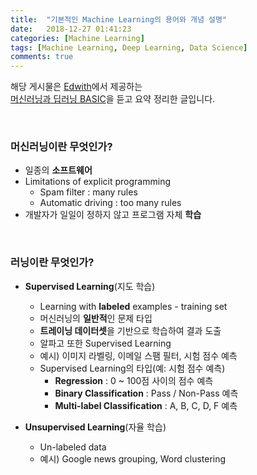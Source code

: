 ```yaml
---
title:  "기본적인 Machine Learning의 용어와 개념 설명"
date:   2018-12-27 01:41:23
categories: [Machine Learning]
tags: [Machine Learning, Deep Learning, Data Science]
comments: true
---
```


해당 게시물은 [Edwith](https://www.edwith.org)에서 제공하는<br/>
[머신러닝과 딥러닝 BASIC](https://www.edwith.org/others26/joinLectures/9829)을 듣고 요약 정리한 글입니다.

<br/>

### 머신러닝이란 무엇인가?
- 일종의 **소프트웨어**
- Limitations of explicit programming
    - Spam filter : many rules
    - Automatic driving : too many rules
- 개발자가 일일이 정하지 않고 프로그램 자체 **학습**

<br/>

### 러닝이란 무엇인가?
- **Supervised Learning**(지도 학습)
    - Learning with **labeled** examples - training set
    - 머신러닝의 **일반적**인 문제 타입
    - **트레이닝 데이터셋**을 기반으로 학습하여 결과 도출
    - 알파고 또한 Supervised Learning
    - 예시) 이미지 라벨링, 이메일 스팸 필터, 시험 점수 예측
    - Supervised Learning의 타입(예: 시험 점수 예측)
        - **Regression** : 0 ~ 100점 사이의 점수 예측
        - **Binary Classification** : Pass / Non-Pass 예측
        - **Multi-label Classification** : A, B, C, D, F 예측

- **Unsupervised Learning**(자율 학습)
    - Un-labeled data
    - 예시) Google news grouping, Word clustering
